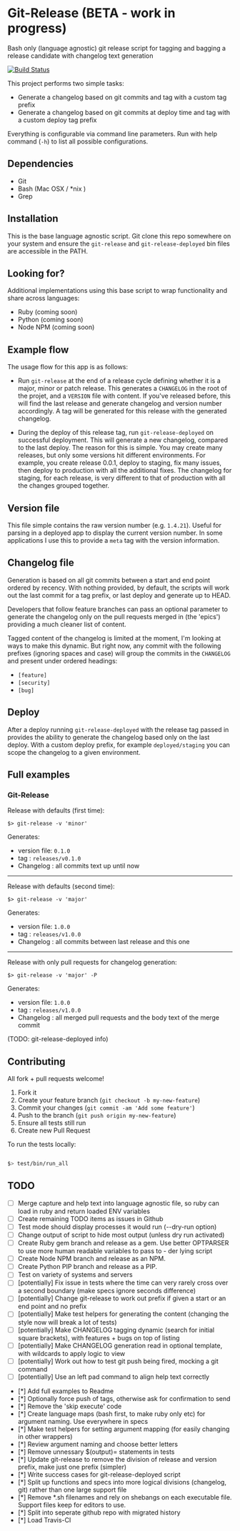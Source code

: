 # Git-Release (BETA - work in progress)

Bash only (language agnostic) git release script for tagging and bagging a release candidate with changelog text generation

[![Build Status](https://travis-ci.org/tommeier/git-release.svg?branch=master)](https://travis-ci.org/tommeier/git-release)

This project performs two simple tasks:

  * Generate a changelog based on git commits and tag with a custom tag prefix
  * Generate a changelog based on git commits at deploy time and tag with a custom deploy tag prefix

Everything is configurable via command line parameters. Run with help command (`-h`) to list all possible configurations.

## Dependencies

  * Git
  * Bash (Mac OSX / *nix )
  * Grep

## Installation

This is the base language agnostic script. Git clone this repo somewhere on your system and ensure the `git-release` and `git-release-deployed` bin files are accessible in the PATH.

## Looking for?

Additional implementations using this base script to wrap functionality and share across languages:

  * Ruby (coming soon)
  * Python (coming soon)
  * Node NPM (coming soon)

## Example flow

The usage flow for this app is as follows:

  * Run `git-release` at the end of a release cycle defining whether it is a major, minor or patch release. This generates a `CHANGELOG` in the root of the projet, and a `VERSION` file with content. If you've released before, this will find the last release and generate changelog and version number accordingly. A tag will be generated for this release with the generated changelog.

  * During the deploy of this release tag, run `git-release-deployed` on successful deployment. This will generate a new changelog, compared to the last deploy. The reason for this is simple. You may create many releases, but only some versions hit different environments. For example, you create release 0.0.1, deploy to staging, fix many issues, then deploy to production with all the additional fixes. The changelog for staging, for each release, is very different to that of production with all the changes grouped together.

## Version file

This file simple contains the raw version number (e.g. `1.4.21`). Useful for parsing in a deployed app to display the current version number. In some applications I use this to provide a `meta` tag with the version information.

## Changelog file

Generation is based on all git commits between a start and end point ordered by recency. With nothing provided, by default, the scripts will work out the last commit for a tag prefix, or last deploy and generate up to HEAD.

Developers that follow feature branches can pass an optional parameter to generate the changelog only on the pull requests merged in (the 'epics') providing a much cleaner list of content.

Tagged content of the changelog is limited at the moment, I'm looking at ways to make this dynamic. But right now, any commit with the following prefixes (ignoring spaces and case) will group the commits in the `CHANGELOG` and present under ordered headings:

   * `[feature]`
   * `[security]`
   * `[bug]`

## Deploy

After a deploy running `git-release-deployed` with the release tag passed in provides the ability to generate the changelog based only on the last deploy. With a custom deploy prefix, for example `deployed/staging` you can scope the changelog to a given environment.

## Full examples

### Git-Release

Release with defaults (first time):
```
$> git-release -v 'minor'
```
Generates:
  * version file: `0.1.0`
  * tag         : `releases/v0.1.0`
  * Changelog   : all commits text up until now

---

Release with defaults (second time):
```
$> git-release -v 'major'
```
Generates:
  * version file: `1.0.0`
  * tag         : `releases/v1.0.0`
  * Changelog   : all commits between last release and this one

---

Release with only pull requests for changelog generation:
```
$> git-release -v 'major' -P
```
Generates:
  * version file: `1.0.0`
  * tag         : `releases/v1.0.0`
  * Changelog   : all merged pull requests and the body text of the merge commit

(TODO: git-release-deployed info)

## Contributing

All fork + pull requests welcome!

1. Fork it
2. Create your feature branch (`git checkout -b my-new-feature`)
3. Commit your changes (`git commit -am 'Add some feature'`)
4. Push to the branch (`git push origin my-new-feature`)
5. Ensure all tests still run
6. Create new Pull Request

To run the tests locally:

```Bash

$> test/bin/run_all

```

## TODO

 - [ ] Merge capture and help text into language agnostic file, so ruby can load in ruby and return loaded ENV variables
 - [ ] Create remaining TODO items as issues in Github
 - [ ] Test mode should display processes it would run (--dry-run option)
 - [ ] Change output of script to hide most output (unless dry run activated)
 - [ ] Create Ruby gem branch and release as a gem. Use better OPTPARSER to use more human readable variables to pass to - der lying  script
 - [ ] Create Node NPM branch and release as an NPM.
 - [ ] Create Python PIP branch and release as a PIP.
 - [ ] Test on variety of systems and servers
 - [ ] [potentially] Fix issue in tests where the time can very rarely cross over a second boundary (make specs ignore seconds difference)
 - [ ] [potentially] Change git-release to work out prefix if given a start or an end point and no prefix
 - [ ] [potentially] Make test helpers for generating the content (changing the style now will break a lot of tests)
 - [ ] [potentially] Make CHANGELOG tagging dynamic (search for initial square brackets), with features + bugs on top of listing
 - [ ] [potentially] Make CHANGELOG generation read in optional template, with wildcards to apply logic to view
 - [ ] [potentially] Work out how to test git push being fired, mocking a git command
 - [ ] [potentially] Use an left pad command to align help text correctly
 - [*] Add full examples to Readme
 - [*] Optionally force push of tags, otherwise ask for confirmation to send
 - [*] Remove the 'skip execute' code
 - [*] Create language maps (bash first, to make ruby only etc) for argument naming. Use everywhere in specs
 - [*] Make test helpers for setting argument mapping (for easily changing in other wrappers)
 - [*] Review argument naming and choose better letters
 - [*] Remove unnessary $(output)= statements in tests
 - [*] Update git-release to remove the division of release and version prefix, make just one prefix (simpler)
 - [*] Write success cases for git-release-deployed script
 - [*] Split up functions and specs into more logical divisions (changelog, git) rather than one large support file
 - [*] Remove *.sh filenames and rely on shebangs on each executable file. Support files keep for editors to use.
 - [*] Split into seperate github repo with migrated history
 - [*] Load Travis-CI





